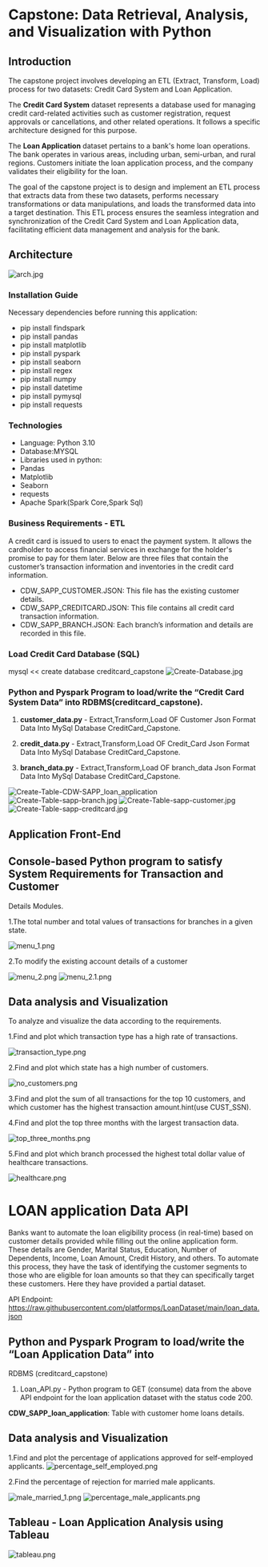 # Capstone: Data Retrieval, Analysis, and Visualization with Python
## Introduction

The capstone project involves developing an ETL (Extract, Transform, Load) process for two datasets: Credit Card System and Loan Application.

The **Credit Card System** dataset represents a database used for managing credit card-related activities such as customer registration, request approvals or cancellations, and other related operations. It follows a specific architecture designed for this purpose.

The **Loan Application** dataset pertains to a bank's home loan operations. The bank operates in various areas, including urban, semi-urban, and rural regions. Customers initiate the loan application process, and the company validates their eligibility for the loan.

The goal of the capstone project is to design and implement an ETL process that extracts data from these two datasets, performs necessary transformations or data manipulations, and loads the transformed data into a target destination. This ETL process ensures the seamless integration and synchronization of the Credit Card System and Loan Application data, facilitating efficient data management and analysis for the bank.
## Architecture
 ![arch.jpg](screenshots/arch.jpg)


### Installation Guide
Necessary dependencies before running this application: 
* pip install findspark
* pip install pandas
* pip install matplotlib
* pip install pyspark
* pip install seaborn
* pip install regex
* pip install numpy
* pip install datetime
* pip install pymysql
* pip install requests

### Technologies
* Language: Python 3.10
* Database:MYSQL
* Libraries used in python:
* Pandas
* Matplotlib
* Seaborn
* requests
* Apache Spark(Spark Core,Spark Sql)

### Business Requirements - ETL
A credit card is issued to users to enact the payment system. It allows the 
cardholder to access financial services in exchange for the holder's promise to pay 
for them later. Below are three files that contain the customer’s transaction information 
and inventories in the credit card information.

* CDW_SAPP_CUSTOMER.JSON: This file has the existing customer details.
* CDW_SAPP_CREDITCARD.JSON: This file contains all credit card transaction information.
* CDW_SAPP_BRANCH.JSON: Each branch’s information and details are recorded in this file.

### Load Credit Card Database (SQL)
mysql << create database creditcard_capstone
![Create-Database.jpg](screenshots/Create-Database.jpg)
### Python and Pyspark Program to load/write the “Credit Card System Data” into RDBMS(creditcard_capstone).

1. **customer_data.py** - Extract,Transform,Load OF Customer Json Format Data Into
                     MySql Database CreditCard_Capstone.

2. **credit_data.py** - Extract,Transform,Load OF Credit_Card Json Format Data Into
                     MySql Database CreditCard_Capstone.

3. **branch_data.py** - Extract,Transform,Load OF branch_data Json Format Data Into
                     MySql Database CreditCard_Capstone.


![Create-Table-CDW-SAPP_loan_application](screenshots/Create-Table-CDW-SAPP_loan_application.jpg)
![Create-Table-sapp-branch.jpg](screenshots/Create-Table-sapp-branch.jpg)
![Create-Table-sapp-customer.jpg](screenshots/Create-Table-sapp-customer.jpg)
![Create-Table-sapp-creditcard.jpg](screenshots/Create-Table-sapp-creditcard.jpg)

## Application Front-End
## Console-based Python program to satisfy System Requirements for Transaction and Customer
Details Modules.

1.The total number and total values of transactions for branches in a given state.

![menu_1.png](docs%2Fmenu_1.png)

2.To modify the existing account details of a customer

![menu_2.png](docs%2Fmenu_2.png)
![menu_2.1.png](docs%2Fmenu_2.1.png)

## Data analysis and Visualization
To analyze and visualize the data according to the requirements.

1.Find and plot which transaction type has a high rate of transactions.

![transaction_type.png](docs%2Ftransaction_type.png)

2.Find and plot which state has a high number of customers.

![no_customers.png](docs%2Fno_customers.png)

3.Find and plot the sum of all transactions for the top 10 customers, and which
customer has the highest transaction amount.hint(use CUST_SSN). 


4.Find and plot the top three months with the largest transaction data.

![top_three_months.png](docs%2Ftop_three_months.png)

5.Find and plot which branch processed the highest total dollar value of healthcare 
transactions.

![healthcare.png](docs%2Fhealthcare.png)

# LOAN application Data API

Banks want to automate the loan eligibility process (in real-time) based on customer details provided while
filling out the online application form. These details are Gender, Marital Status, Education, 
Number of Dependents, Income, Loan Amount, Credit History, and others. To automate this process, 
they have the task of identifying the customer segments to those who are eligible for loan amounts 
so that they can specifically target these customers. Here they have provided a partial dataset.

API Endpoint: https://raw.githubusercontent.com/platformps/LoanDataset/main/loan_data.json
## Python and Pyspark Program to load/write the “Loan Application Data” into 
RDBMS (creditcard_capstone)
1. Loan_API.py - Python program to GET (consume) data from the above API endpoint for the loan application 
                 dataset with the status code 200.

**CDW_SAPP_loan_application**: Table with  customer home loans details.
## Data analysis and Visualization
1.Find and plot the percentage of applications approved for self-employed applicants.
![percentage_self_employed.png](docs%2Fpercentage_self_employed.png)


2.Find the percentage of rejection for married male applicants.

![male_married_1.png](docs%2Fmale_married_1.png)
![percentage_male_applicants.png](docs%2Fpercentage_male_applicants.png)

## Tableau - Loan Application Analysis using Tableau

![tableau.png](docs%2Ftableau.png)

